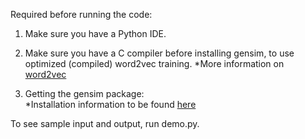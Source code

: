 Required before running the code: 

1. Make sure you have a Python IDE. 

2. Make sure you have a C compiler before installing gensim, to use optimized (compiled) word2vec training. 
  *More information on [word2vec](https://radimrehurek.com/gensim/models/word2vec.html)

3. Getting the gensim package:  
  *Installation information to be found [here](https://radimrehurek.com/gensim/install.html)


To see sample input and output, run demo.py.
